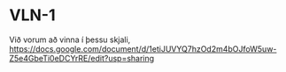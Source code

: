 # VLN-1

Við vorum að vinna í þessu skjali, https://docs.google.com/document/d/1etiJUVYQ7hzOd2m4bOJfoW5uw-Z5e4GbeTi0eDCYrRE/edit?usp=sharing
